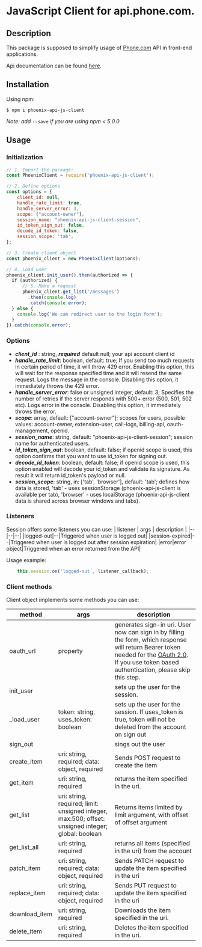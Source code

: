 

# JavaScript Client for api.phone.com.

## Description

This package is supposed to simplify usage of [Phone.com](https://www.phone.com/) API in front-end applications.

Api documentation can be found [here](https://apidocs.phone.com/).

## Installation

Using npm:
```shell
$ npm i phoenix-api-js-client
```
_Note: add  `--save` if you are using npm < 5.0.0_

## Usage

### Initialization

```javascript
// 1. Import the package:
const PhoenixClient = require('phoenix-api-js-client');

// 2. Define options
const options = {
    client_id: null,
    handle_rate_limit: true,
    handle_server_error: 3,
    scope: ["account-owner"],
    session_name: "phoenix-api-js-client-session",
    id_token_sign_out: false,
    decode_id_token: false,
    session_scope: 'tab',
};

// 3. Create client object
const phoenix_client = new PhoenixClient(options);

// 4. Load user
phoenix_client.init_user().then(authorized => {
  if (authorized) {
      // 5. Make a request
      phoenix_client.get_list('/messages')
        .then(console.log)
        .catch(console.error);
  } else {
    console.log('We can redirect user to the login form');
  }
}).catch(console.error);
```

### Options

- ***client_id*** : string,  ***required*** default null; your api account client id
- ***handle_rate_limit***: boolean, default: true; If you send too much requests in certain period of time, it will throw 429 error. Enabling this option, this will wait for the response specified time and it will resend the same request. Logs the message in the console. Disabling this option, it immediately throws the 429 error.
- ***handle_server_error***: false or unsigned integer, default: 3; Specifies the number of retries if the server responds with 500+ error (500, 501, 502 etc). Logs error in the console.  Disabling this option, it immediately throws the error.
- ***scope***: array, default: ["account-owner"]; scopes for users, possible values: account-owner, extension-user, call-logs, billing-api, oauth-management, openid.
- ***session_name***: string, default: "phoenix-api-js-client-session"; session name for authenticated users.
- ***id_token_sign_out***: boolean, default: false; if openid scope is used, this option confirms that you want to use id_token for signing out.
- ***decode_id_token***: boolean, default: false; if openid scope is used, this option enabled will decode your id_token and validate its signature. As result it will return id_token's payload or null.
- ***session_scope***: string, in: ['tab', 'browser'], default: 'tab'; defines how data is stored, 'tab' - uses sessionStorage (phoenix-api-js-client is available per tab), 'browser' - uses localStorage (phoenix-api-js-client data is shared across browser windows and tabs).

### Listeners
Session offers some listeners you can use:
| listener | args | description |
|--|--|--|
|logged-out|--|Triggered when user is logged out|
|session-expired|--|Triggered when user is logged out after session expiration|
|error|error object|Triggered when an error returned from the API|

Usage example:
```javascript
    this.session.on('logged-out', listener_callback);
````
### Client methods

Client object implements some methods you can use:

| method | args | description |
|--|--|--|
| oauth_url | property | generates sign-in uri. User now can sign in by filling the form, which response will return Bearer token needed for the [OAuth 2.0](https://tools.ietf.org/html/rfc6749). If you use token based authentication, please skip this step.
| init_user |  | sets up the user for the session.
| _load_user | token: string, uses_token: boolean | sets up the user for the session. If uses_token is true, token will not be deleted from the account on sign out
| sign_out |  | sings out the user
| create_item | uri: string, required; data: object, required | Sends POST request to create the item
| get_item | uri: string, required | returns the item specified in the uri.
| get_list | uri: string, required; limit: unsigned integer, max:500; offset: unsigned integer; global: boolean |  Returns items limited by limit argument, with offset of offset argument
| get_list_all | uri: string, required | returns all items (specified in the uri) from the account
| patch_item | uri: string, required; data: object, required | Sends PATCH request to update the item specified in the uri
| replace_item | uri: string, required; data: object, required | Sends PUT request to update the item specified in the uri
| download_item | uri: string, required | Downloads the item specified in the uri. 
| delete_item | uri: string, required | Deletes the item specified in the uri. 
